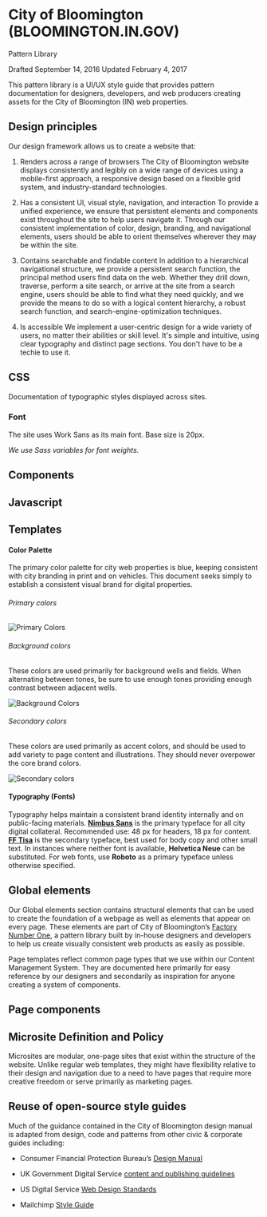# City of Bloomington (BLOOMINGTON.IN.GOV)
Pattern Library

Drafted September 14, 2016
Updated February 4, 2017

This pattern library is a UI/UX style guide that provides pattern documentation for designers, developers, and web producers creating assets for the City of Bloomington (IN) web properties. 

## Design principles

Our design framework allows us to create a website that:

1. Renders across a range of browsers
The City of Bloomington website displays consistently and legibly on a wide range of devices using a mobile-first approach, a responsive design based on a flexible grid system, and industry-standard technologies.

2. Has a consistent UI, visual style, navigation, and interaction
To provide a unified experience, we ensure that persistent elements and components exist throughout the site to help users navigate it. Through our consistent implementation of color, design, branding, and navigational elements, users should be able to orient themselves wherever they may be within the site.

3. Contains searchable and findable content
In addition to a hierarchical navigational structure, we provide a persistent search function, the principal method users find data on the web. Whether they drill down, traverse, perform a site search, or arrive at the site from a search engine, users should be able to find what they need quickly, and we provide the means to do so with a logical content hierarchy, a robust search function, and search-engine-optimization techniques.

4. Is accessible
We implement a user-centric design for a wide variety of users, no matter their abilities or skill level. It's simple and intuitive, using clear typography and distinct page sections. You don't have to be a techie to use it.

## CSS
Documentation of typographic styles displayed across sites.

### Font
The site uses Work Sans as its main font. Base size is 20px.

*We use Sass variables for font weights.*


## Components
## Javascript
## Templates

#### Color Palette

The primary color palette for city web properties is blue, keeping consistent with city branding in print and on vehicles. This document seeks simply to establish a consistent visual brand for digital properties. 

###### Primary colors

![Primary Colors](./images/image_0.png)

###### Background colors

These colors are used primarily for background wells and fields. When alternating between tones, be sure to use enough tones providing enough contrast between adjacent wells.

![Background Colors](./images/image_1.png)

###### Secondary colors

These colors are used primarily as accent colors, and should be used to add variety to page content and illustrations. They should never overpower the core brand colors.

![Secondary colors](./images/image_2.png)

#### Typography (Fonts)

Typography helps maintain a consistent brand identity internally and on public-facing materials. **[Nimbus Sans](https://typekit.com/fonts/nimbus-sans)** is the primary typeface for all city digital collateral. Recommended use: 48 px for headers, 18 px for content. **[FF Tisa](https://typekit.com/fonts/ff-tisa)** is the secondary typeface, best used for body copy and other small text. In instances where neither font is available, **Helvetica Neue** can be substituted. For web fonts, use **Roboto** as a primary typeface unless otherwise specified.

## Global elements

Our Global elements section contains structural elements that can be used to create the foundation of a webpage as well as elements that appear on every page. These elements are part of City of Bloomington’s [Factory Number One](https://github.com/City-of-Bloomington/factory-number-one), a pattern library built by in-house designers and developers to help us create visually consistent web products as easily as possible.

Page templates reflect common page types that we use within our Content Management System. They are documented here primarily for easy reference by our designers and secondarily as inspiration for anyone creating a system of components.

## Page components

## Microsite Definition and Policy

Microsites are modular, one-page sites that exist within the structure of the website. Unlike regular web templates, they might have flexibility relative to their design and navigation due to a need to have pages that require more creative freedom or serve primarily as marketing pages. 

## Reuse of open-source style guides

Much of the guidance contained in the City of Bloomington design manual is adapted from design, code and patterns from other civic & corporate guides including:

* Consumer Financial Protection Bureau’s [Design Manual](https://cfpb.github.io/design-manual/)

* UK Government Digital Service [content and publishing guidelines](https://www.gov.uk/topic/government-digital-guidance/content-publishing)

* US Digital Service [Web Design Standards](https://github.com/quarterback/web-design-standards)

* Mailchimp [Style Guide](http://styleguide.mailchimp.com)

